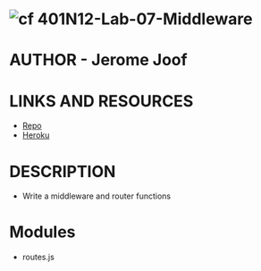 ![cf](http://i.imgur.com/7v5ASc8.png) 401N12-Lab-07-Middleware
==========================================

# AUTHOR - Jerome Joof
# LINKS AND RESOURCES
* [Repo](https://github.com/jjblues86/401N12-Lab-07-Middleware)
* [Heroku](https://lab-7-middleware.herokuapp.com/)
# DESCRIPTION
* Write a middleware and router functions

# Modules
* routes.js


